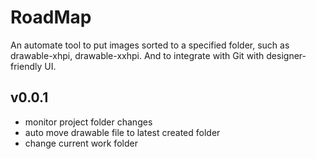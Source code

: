 # RoadMap

 An automate tool to put images sorted to a specified folder, such as drawable-xhpi, drawable-xxhpi. And to integrate with Git with designer-friendly UI.

## v0.0.1

- monitor project folder changes
- auto move drawable file to latest created folder
- change current work folder
